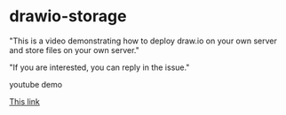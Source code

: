 # drawio-storage

"This is a video demonstrating how to deploy draw.io on your own server and store files on your own server."

"If you are interested, you can reply in the issue."

youtube demo 

[This link]([http://example.net/](https://youtu.be/Y2d1j2amcPs))
